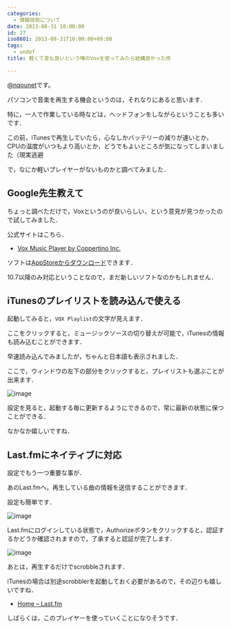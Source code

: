 ```yaml
---
categories:
  - 情報技術について
date: 2013-08-31 10:00:00
id: 27
iso8601: 2013-08-31T10:00:00+09:00
tags:
  - undef
title: 軽くて音も良いという噂のVoxを使ってみたら結構良かった件

---
```


<p><a href="https://twitter.com/nqounet">@nqounet</a>です。</p> <p>パソコンで音楽を再生する機会というのは，それなりにあると思います．</p> <p>特に，一人で作業している時などは，ヘッドフォンをしながらということも多いです．</p> <p>この前，iTunesで再生していたら，心なしかバッテリーの減りが速いとか，CPUの温度がいつもより高いとか，どうでもよいところが気になってしまいました（現実逃避</p> <p>で，なにか軽いプレイヤーがないものかと調べてみました．</p> <h2>Google先生教えて</h2> <p>ちょっと調べただけで，Voxというのが良いらしい，という意見が見つかったので試してみました．</p> <p>公式サイトはこちら．</p> <ul><li><a href="http://coppertino.com/">Vox Music Player by Coppertino Inc.</a></li></ul><p>ソフトは<a href="https://itunes.apple.com/jp/app/vox/id461369673?mt=12">AppStoreからダウンロード</a>できます．</p> <p>10.7以降のみ対応ということなので，まだ新しいソフトなのかもしれません．</p> <h2>iTunesのプレイリストを読み込んで使える</h2> <p>起動してみると，<code>VOX Playlist</code>の文字が見えます．</p> <p>ここをクリックすると，ミュージックソースの切り替えが可能で，iTunesの情報も読み込むことができます．</p> <p>早速読み込んでみましたが，ちゃんと日本語も表示されました．</p> <p>ここで，ウィンドウの左下の部分をクリックすると，プレイリストも選ぶことが出来ます．</p> <p><img src="https://copy.com/TAHv0A9DgaBJ" alt="image"></p> <p>設定を見ると，起動する毎に更新するようにできるので，常に最新の状態に保つことができる．</p> <p>なかなか嬉しいですね．</p> <h2>Last.fmにネイティブに対応</h2> <p>設定でもう一つ重要な事が．</p> <p>あのLast.fmへ，再生している曲の情報を送信することができます．</p> <p>設定も簡単です．</p> <p><img src="https://copy.com/RQ8VD8m3ugf1Owvb" alt="image"></p> <p>Last.fmにログインしている状態で，Authorizeボタンをクリックすると，認証するかどうか確認されますので，了承すると認証が完了します．</p> <p><img src="https://copy.com/K4T4YQnoxmnjpfFn" alt="image"></p> <p>あとは，再生するだけでscrobbleされます．</p> <p>iTunesの場合は別途scrobblerを起動しておく必要があるので，その辺りも嬉しいですね．</p> <ul><li><a href="http://www.lastfm.jp/">Home – Last.fm</a></li></ul><p>しばらくは，このプレイヤーを使っていくことになりそうです．</p>    	